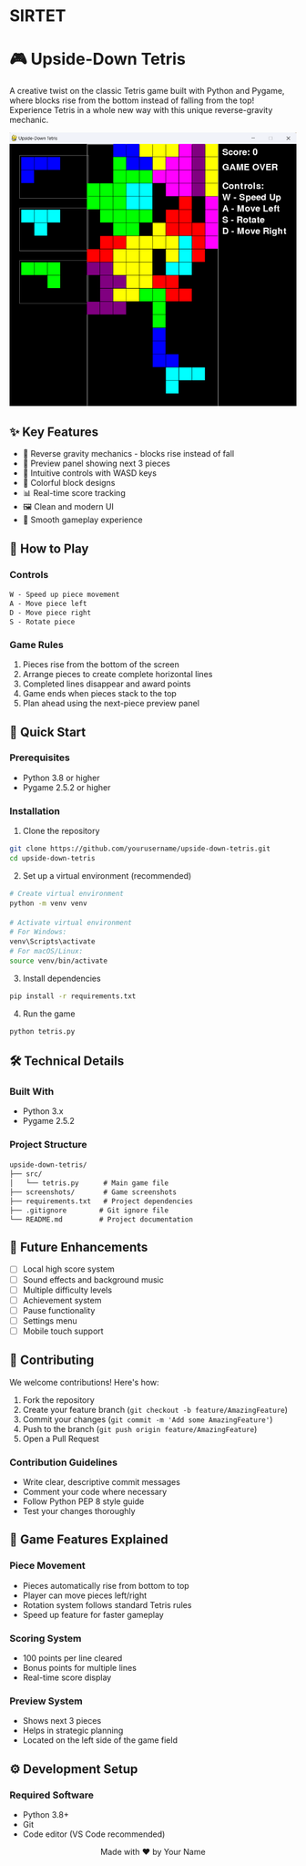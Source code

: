 # SIRTET
# 🎮 Upside-Down Tetris

A creative twist on the classic Tetris game built with Python and Pygame, where blocks rise from the bottom instead of falling from the top! Experience Tetris in a whole new way with this unique reverse-gravity mechanic.

![Upside Down Tetris Banner](screenshots/gameplay.png) <!-- You'll need to add this -->

## ✨ Key Features

- 🔄 Reverse gravity mechanics - blocks rise instead of fall
- 👀 Preview panel showing next 3 pieces
- 🎯 Intuitive controls with WASD keys
- 🎨 Colorful block designs
- 📊 Real-time score tracking
- 🖼️ Clean and modern UI
- 🎪 Smooth gameplay experience

## 🎯 How to Play

### Controls
```
W - Speed up piece movement
A - Move piece left
D - Move piece right
S - Rotate piece
```

### Game Rules
1. Pieces rise from the bottom of the screen
2. Arrange pieces to create complete horizontal lines
3. Completed lines disappear and award points
4. Game ends when pieces stack to the top
5. Plan ahead using the next-piece preview panel

## 🚀 Quick Start

### Prerequisites
- Python 3.8 or higher
- Pygame 2.5.2 or higher

### Installation

1. Clone the repository
```bash
git clone https://github.com/yourusername/upside-down-tetris.git
cd upside-down-tetris
```

2. Set up a virtual environment (recommended)
```bash
# Create virtual environment
python -m venv venv

# Activate virtual environment
# For Windows:
venv\Scripts\activate
# For macOS/Linux:
source venv/bin/activate
```

3. Install dependencies
```bash
pip install -r requirements.txt
```

4. Run the game
```bash
python tetris.py
```

## 🛠️ Technical Details

### Built With
- Python 3.x
- Pygame 2.5.2

### Project Structure
```
upside-down-tetris/
├── src/
│   └── tetris.py      # Main game file
├── screenshots/       # Game screenshots
├── requirements.txt   # Project dependencies
├── .gitignore        # Git ignore file
└── README.md         # Project documentation
```

## 🔮 Future Enhancements

- [ ] Local high score system
- [ ] Sound effects and background music
- [ ] Multiple difficulty levels
- [ ] Achievement system
- [ ] Pause functionality
- [ ] Settings menu
- [ ] Mobile touch support

## 🤝 Contributing

We welcome contributions! Here's how:

1. Fork the repository
2. Create your feature branch (`git checkout -b feature/AmazingFeature`)
3. Commit your changes (`git commit -m 'Add some AmazingFeature'`)
4. Push to the branch (`git push origin feature/AmazingFeature`)
5. Open a Pull Request

### Contribution Guidelines
- Write clear, descriptive commit messages
- Comment your code where necessary
- Follow Python PEP 8 style guide
- Test your changes thoroughly

## 📝 Game Features Explained

### Piece Movement
- Pieces automatically rise from bottom to top
- Player can move pieces left/right
- Rotation system follows standard Tetris rules
- Speed up feature for faster gameplay

### Scoring System
- 100 points per line cleared
- Bonus points for multiple lines
- Real-time score display

### Preview System
- Shows next 3 pieces
- Helps in strategic planning
- Located on the left side of the game field

## ⚙️ Development Setup

### Required Software
- Python 3.8+
- Git
- Code editor (VS Code recommended)

<p align="center">
  Made with ❤️ by Your Name
</p>

